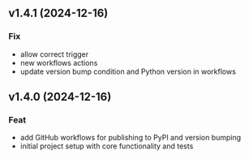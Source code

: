 ## v1.4.1 (2024-12-16)

### Fix

- allow correct trigger
- new workflows actions
- update version bump condition and Python version in workflows

## v1.4.0 (2024-12-16)

### Feat

- add GitHub workflows for publishing to PyPI and version bumping
- initial project setup with core functionality and tests
